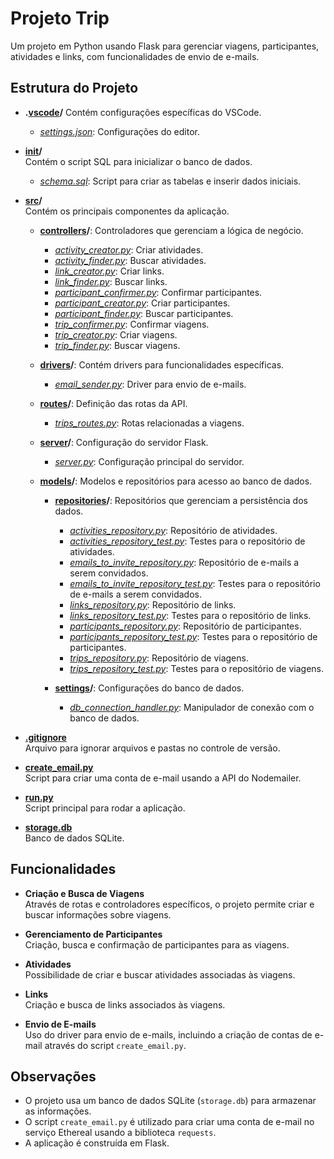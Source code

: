 # Projeto Trip

Um projeto em Python usando Flask para gerenciar viagens, participantes, atividades e links, com funcionalidades de envio de e-mails.

## Estrutura do Projeto

- **.[vscode](https://github.com/pricmendes/estudosPython/tree/trip/.vscode)/**
  Contém configurações específicas do VSCode.  
  - *[settings.json](https://github.com/pricmendes/estudosPython/blob/trip/.vscode/settings.json)*: Configurações do editor.

- **[init](https://github.com/pricmendes/estudosPython/tree/trip/init)/**  
  Contém o script SQL para inicializar o banco de dados.  
  - *[schema.sql](https://github.com/pricmendes/estudosPython/blob/trip/init/schema.sql)*: Script para criar as tabelas e inserir dados iniciais.

- **[src](https://github.com/pricmendes/estudosPython/tree/trip/src)/**  
  Contém os principais componentes da aplicação.  
  - **[controllers](https://github.com/pricmendes/estudosPython/tree/trip/src/controllers)/**: Controladores que gerenciam a lógica de negócio.  
    - *[activity_creator.py](https://github.com/pricmendes/estudosPython/blob/trip/src/controllers/activity_creator.py)*: Criar atividades.  
    - *[activity_finder.py](https://github.com/pricmendes/estudosPython/blob/trip/src/controllers/activity_finder.py)*: Buscar atividades.  
    - *[link_creator.py](https://github.com/pricmendes/estudosPython/blob/trip/src/controllers/link_creator.py)*: Criar links.  
    - *[link_finder.py](https://github.com/pricmendes/estudosPython/blob/trip/src/controllers/link_finder.py)*: Buscar links.  
    - *[participant_confirmer.py](https://github.com/pricmendes/estudosPython/blob/trip/src/controllers/participant_confirmer.py)*: Confirmar participantes.  
    - *[participant_creator.py](https://github.com/pricmendes/estudosPython/blob/trip/src/controllers/participant_creator.py)*: Criar participantes.  
    - *[participant_finder.py](https://github.com/pricmendes/estudosPython/blob/trip/src/controllers/participant_finder.py)*: Buscar participantes.  
    - *[trip_confirmer.py](https://github.com/pricmendes/estudosPython/blob/trip/src/controllers/trip_confirmer.py)*: Confirmar viagens.  
    - *[trip_creator.py](https://github.com/pricmendes/estudosPython/blob/trip/src/controllers/trip_creator.py)*: Criar viagens.  
    - *[trip_finder.py](https://github.com/pricmendes/estudosPython/blob/trip/src/controllers/trip_finder.py)*: Buscar viagens.

  - **[drivers](https://github.com/pricmendes/estudosPython/tree/trip/src/drivers)/**: Contém drivers para funcionalidades específicas.  
    - *[email_sender.py](https://github.com/pricmendes/estudosPython/blob/trip/src/drivers/email_sender.py)*: Driver para envio de e-mails.

  - **[routes](https://github.com/pricmendes/estudosPython/tree/trip/src/main/routes)/**: Definição das rotas da API.  
    - *[trips_routes.py](https://github.com/pricmendes/estudosPython/blob/trip/src/main/routes/trips_routes.py)*: Rotas relacionadas a viagens.

  - **[server](https://github.com/pricmendes/estudosPython/tree/trip/src/main/server)/**: Configuração do servidor Flask.  
    - *[server.py](https://github.com/pricmendes/estudosPython/blob/trip/src/main/server/server.py)*: Configuração principal do servidor.

  - **[models](https://github.com/pricmendes/estudosPython/tree/trip/src/models)/**: Modelos e repositórios para acesso ao banco de dados.  
    - **[repositories](https://github.com/pricmendes/estudosPython/tree/trip/src/models/repositories)/**: Repositórios que gerenciam a persistência dos dados.  
      - *[activities_repository.py](https://github.com/pricmendes/estudosPython/blob/trip/src/models/repositories/activities_repository.py)*: Repositório de atividades.  
      - *[activities_repository_test.py](https://github.com/pricmendes/estudosPython/blob/trip/src/models/repositories/activities_repository_test.py)*: Testes para o repositório de atividades.  
      - *[emails_to_invite_repository.py](https://github.com/pricmendes/estudosPython/blob/trip/src/models/repositories/emails_to_invite_repository.py)*: Repositório de e-mails a serem convidados.  
      - *[emails_to_invite_repository_test.py](https://github.com/pricmendes/estudosPython/blob/trip/src/models/repositories/emails_to_invite_repository_test.py)*: Testes para o repositório de e-mails a serem convidados.  
      - *[links_repository.py](https://github.com/pricmendes/estudosPython/blob/trip/src/models/repositories/links_repository.py)*: Repositório de links.  
      - *[links_repository_test.py](https://github.com/pricmendes/estudosPython/blob/trip/src/models/repositories/links_repository_test.py)*: Testes para o repositório de links.  
      - *[participants_repository.py](https://github.com/pricmendes/estudosPython/blob/trip/src/models/repositories/participants_repository.py)*: Repositório de participantes.  
      - *[participants_repository_test.py](https://github.com/pricmendes/estudosPython/blob/trip/src/models/repositories/participants_repository_test.py)*: Testes para o repositório de participantes.  
      - *[trips_repository.py](https://github.com/pricmendes/estudosPython/blob/trip/src/models/repositories/trips_repository.py)*: Repositório de viagens.  
      - *[trips_repository_test.py](https://github.com/pricmendes/estudosPython/blob/trip/src/models/repositories/trips_repository_test.py)*: Testes para o repositório de viagens.
      
    - **[settings](https://github.com/pricmendes/estudosPython/tree/trip/src/models/settings)/**: Configurações do banco de dados.  
      - *[db_connection_handler.py](https://github.com/pricmendes/estudosPython/blob/trip/src/models/settings/db_connection_handler.py)*: Manipulador de conexão com o banco de dados.

- **[.gitignore](https://github.com/pricmendes/estudosPython/blob/trip/.gitignore)**  
  Arquivo para ignorar arquivos e pastas no controle de versão.

- **[create_email.py](https://github.com/pricmendes/estudosPython/blob/trip/create_email.py)**  
  Script para criar uma conta de e-mail usando a API do Nodemailer.

- **[run.py](https://github.com/pricmendes/estudosPython/blob/trip/run.py)**  
  Script principal para rodar a aplicação.

- **[storage.db](https://github.com/pricmendes/estudosPython/blob/trip/storage.db)**  
  Banco de dados SQLite.

## Funcionalidades

- **Criação e Busca de Viagens**  
  Através de rotas e controladores específicos, o projeto permite criar e buscar informações sobre viagens.

- **Gerenciamento de Participantes**  
  Criação, busca e confirmação de participantes para as viagens.

- **Atividades**  
  Possibilidade de criar e buscar atividades associadas às viagens.

- **Links**  
  Criação e busca de links associados às viagens.

- **Envio de E-mails**  
  Uso do driver para envio de e-mails, incluindo a criação de contas de e-mail através do script `create_email.py`.

## Observações

- O projeto usa um banco de dados SQLite (`storage.db`) para armazenar as informações.
- O script `create_email.py` é utilizado para criar uma conta de e-mail no serviço Ethereal usando a biblioteca `requests`.
- A aplicação é construída em Flask.
